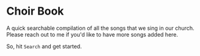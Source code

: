 # Choir Book
A quick searchable compilation of all the songs that we sing in our church. 
Please reach out to me if you'd like to have more songs added here. 

So, hit `Search` and get started.